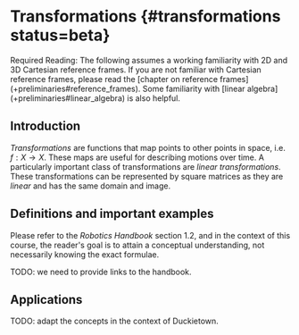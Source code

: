 # Transformations {#transformations status=beta}

<div class="check" markdown="1">
Required Reading: The following assumes a working familiarity with 2D and 3D Cartesian reference frames. If you are not familiar with Cartesian reference frames, please read the [chapter on reference frames](+preliminaries#reference_frames). Some familiarity with [linear algebra](+preliminaries#linear_algebra) is also helpful.
</div>

## Introduction

_Transformations_ are functions that map points to other points in space, i.e. $f: X \rightarrow X$. These maps are useful for describing motions over time. A particularly important class of transformations are _linear transformations_. These transformations can be represented by square matrices as they are _linear_ and has the same domain and image.

## Definitions and important examples

Please refer to the _Robotics Handbook_ section 1.2, and in the context of this course, the reader's goal is to attain a conceptual understanding, not necessarily knowing the exact formulae.

TODO: we need to provide links to the handbook.

## Applications

TODO: adapt the concepts in the context of Duckietown.
